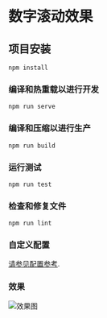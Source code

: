 # 数字滚动效果

## 项目安装
```
npm install
```

### 编译和热重载以进行开发
```
npm run serve
```

### 编译和压缩以进行生产
```
npm run build
```

### 运行测试
```
npm run test
```

### 检查和修复文件
```
npm run lint
```

### 自定义配置
[请参见配置参考](https://cli.vuejs.org/config/).

### 效果
![效果图](https://img2023.cnblogs.com/blog/2091346/202303/2091346-20230331191349149-1989918789.gif)
